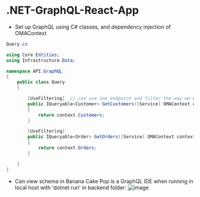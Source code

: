 # .NET-GraphQL-React-App

- Set up GraphQL using C# classes, and dependency injection of OMAContext

```cs
Query.cs

using Core.Entities;
using Infrastructure.Data;

namespace API.GraphQL
{
    public class Query
    {

        [UseFiltering]  // can use one endpoint and filter the way we want with this!
        public IQueryable<Customer> GetCustomers([Service] OMAContext context )  //dependency injetion of service
        {
            return context.Customers;
        }

        [UseFiltering]
        public IQueryable<Order> GetOrders([Service] OMAContext context)  //dependency injetion of service
        {
            return context.Orders;
        }

    }
}
```

- Can view schema in Banana Cake Pop is a GraphQL IDE when running in local host with 'dotnet run' in backend folder:
![image](https://user-images.githubusercontent.com/91037796/228723044-e54b43ba-8ac3-408f-966a-6fff9d944c45.png)
